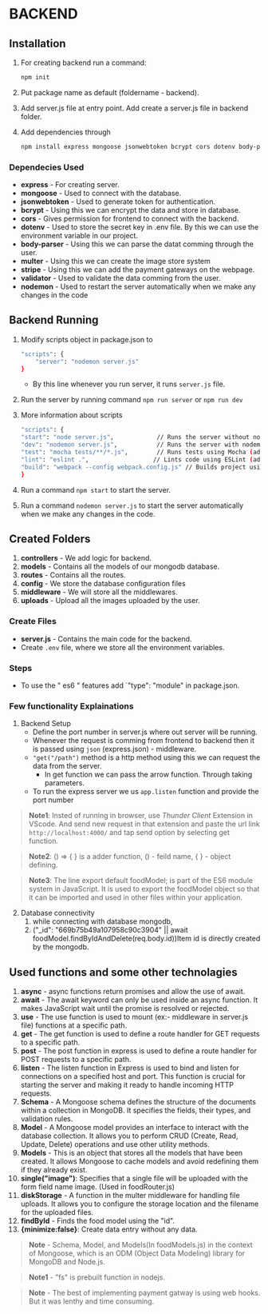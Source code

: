 # BACKEND

## Installation

1. For creating backend run a command: 
    ``` bash
    npm init
    ```
    
2. Put package name as default (foldername - backend).
3. Add server.js file at entry point. Add create a server.js file in backend folder.
4. Add dependencies through 
    ```bash 
    npm install express mongoose jsonwebtoken bcrypt cors dotenv body-parser multer stripe validator nodemon
    ```

### Dependecies Used

* **express** - For creating server.
* **mongoose** - Used to connect with the database.
* **jsonwebtoken** - Used to generate token for authentication.
* **bcrypt** - Using this we can encrypt the data and store in database.
* **cors** - Gives permission for frontend to connect with the backend.
* **dotenv** - Used to store the secret key in .env file. By this we can use the environment variable in our project.
* **body-parser** - Using this we can parse the datat comming through the user.
* **multer** - Using this we can create the image store system
* **stripe** - Using this we can add the payment gateways on the webpage.
* **validator** - Used to validate the data comming from the user.
* **nodemon** - Used to restart the server automatically when we make any changes in the code

## Backend Running

1. Modify scripts object in package.json to 
    ``` bash 
    "scripts": {
        "server": "nodemon server.js"
    }
    ```
   - By this line whenever you run server, it runs `server.js` file.
3. Run the server by running command `npm run server` or `npm run dev`

2. More information about scripts 
    ``` bash
    "scripts": {
    "start": "node server.js",            // Runs the server without nodemon
    "dev": "nodemon server.js",           // Runs the server with nodemon in development mode
    "test": "mocha tests/**/*.js",        // Runs tests using Mocha (adjust as needed)
    "lint": "eslint .",                  // Lints code using ESLint (adjust as needed)
    "build": "webpack --config webpack.config.js" // Builds project using Webpack (if applicable)
    }
    ```

4. Run a command `npm start` to start the server.
5. Run a command `nodemon server.js` to start the server automatically when we make any changes in the code.


## Created Folders

1. **controllers** - We add logic for backend.
2. **models** - Contains all the models of our mongodb database.
3. **routes** - Contains all the routes.
4. **config** - We store the database configuration files
5. **middleware** - We will store all the middlewares.
6. **uploads** - Upload all the images uploaded by the user.

### Create Files
- **server.js** - Contains the main code for the backend.
- Create `.env` file, where we store all the environment variables.

### Steps

* To use the " es6 " features add `"type": "module" in package.json.

### Few functionality Explainations


1. Backend Setup
    * Define the port number in server.js where out server will be running. 
    * Whenever the request is comming from frontend to backend then it is passed using `json` (express.json) - middleware.
    * `"get("/path")` method is a http method using this we can request the data from the server.
        - In get function we can pass the arrow function. Through taking parameters.
    * To run the express server we us `app.listen` function and provide the port number
> **Note1**: Insted of running in browser, use *Thunder Client* Extension in VScode. And send new request in that extension and paste the url link `http://localhost:4000/` and tap send option by selecting get function.  

> **Note2**: () => { } is a adder function, () - feild name, { } - object defining.

> **Note3**: The line export default foodModel; is part of the ES6 module system in JavaScript. It is used to export the foodModel object so that it can be imported and used in other files within your application.



2. Database connectivity
    1. while connecting with database mongodb, 
    2. ("_id": "669b75b49a107958c90c3904" || await foodModel.findByIdAndDelete(req.body.id))Item id is directly created by the mongodb.








<!-- * `res.json()` method is used to send the data to the frontend. -->

## Used functions and some other technolagies

1. **async** - async functions return promises and allow the use of await.
2. **await** - The await keyword can only be used inside an async function. It makes JavaScript wait until the promise is resolved or rejected.
3. **use** - The use function is used to mount (ex:- middleware in server.js file) functions at a specific path.
4. **get** - The get function is used to define a route handler for GET requests to a specific path.
5. **post** - The post function in express is used to define a route handler for POST requests to a specific path.
6. **listen** -  The listen function in Express is used to bind and listen for connections on a specified host and port. This function is crucial for starting the server and making it ready to handle incoming HTTP requests.
7. **Schema** - A Mongoose schema defines the structure of the documents within a collection in MongoDB. It specifies the fields, their types, and validation rules.
8. **Model** -  A Mongoose model provides an interface to interact with the database collection. It allows you to perform CRUD (Create, Read, Update, Delete) operations and use other utility methods.
9. **Models** - This is an object that stores all the models that have been created. It allows Mongoose to cache models and avoid redefining them if they already exist.
10. **single("image")**: Specifies that a single file will be uploaded with the form field name image. (Used in foodRouter.js)
11. **diskStorage** - A function in the multer middleware for handling file uploads. It allows you to configure the storage location and the filename for the uploaded files.
12. **findById** - Finds the food model using the "id".
14. **{minimize:false}**: Create data entry without any data.




> **Note** - Schema, Model, and Models(In foodModels.js) in the context of Mongoose, which is an ODM (Object Data Modeling) library for MongoDB and Node.js.

> **Note1** - "fs" is prebuilt function in nodejs.


> **Note** - The best of implementing payment gatway is using web hooks. But it was lenthy and time consuming.